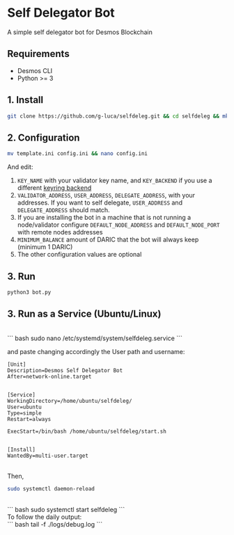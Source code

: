 # Self Delegator Bot

A simple self delegator bot for Desmos Blockchain

## Requirements

* Desmos CLI
* Python >= 3

## 1\. Install

``` bash
git clone https://github.com/g-luca/selfdeleg.git && cd selfdeleg && mkdir logs
```

## 2\. Configuration

``` bash
mv template.ini config.ini && nano config.ini
```

And edit:

1. `KEY_NAME` with your validator key name, and `KEY_BACKEND` if you use a different [keyring backend](https://docs.cosmos.network/v0.42/run-node/keyring.html)
2. `VALIDATOR_ADDRESS`, `USER_ADDRESS`, `DELEGATE_ADDRESS`, with your addresses.
If you want to self delegate, `USER_ADDRESS` and `DELEGATE_ADDRESS` should match.
3. If you are installing the bot in a machine that is not running a node/validator configure `DEFAULT_NODE_ADDRESS` and `DEFAULT_NODE_PORT` with remote nodes addresses
4. `MINIMUM_BALANCE` amount of DARIC that the bot will always keep (minimum 1 DARIC)
5. The other configuration values are optional

## 3\. Run

``` bash
python3 bot.py
```

## 3\. Run as a Service \(Ubuntu/Linux\)
<br>
``` bash
sudo nano /etc/systemd/system/selfdeleg.service
```

and paste changing accordingly the User path and username:

````
[Unit]
Description=Desmos Self Delegator Bot
After=network-online.target


[Service]
WorkingDirectory=/home/ubuntu/selfdeleg/
User=ubuntu
Type=simple
Restart=always

ExecStart=/bin/bash /home/ubuntu/selfdeleg/start.sh


[Install]
WantedBy=multi-user.target
````
<br>
Then,

``` bash
sudo systemctl daemon-reload
```
<br>
``` bash
sudo systemctl start selfdeleg
```
<br>
To follow the daily output:
<br>
``` bash
tail -f ./logs/debug.log
```